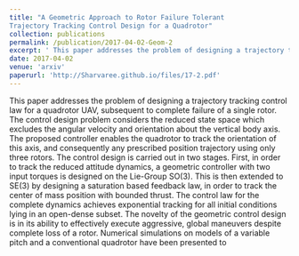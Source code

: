 ```yaml
---
title: "A Geometric Approach to Rotor Failure Tolerant
Trajectory Tracking Control Design for a Quadrotor"
collection: publications
permalink: /publication/2017-04-02-Geom-2
excerpt: ' This paper addresses the problem of designing a trajectory tracking control law for a quadrotor UAV, subsequent to complete failure of a single rotor'
date: 2017-04-02
venue: 'arxiv'
paperurl: 'http://Sharvaree.github.io/files/17-2.pdf'
---
```


This paper addresses the problem of designing a
trajectory tracking control law for a quadrotor UAV, subsequent
to complete failure of a single rotor. The control design problem
considers the reduced state space which excludes the angular velocity
and orientation about the vertical body axis. The proposed
controller enables the quadrotor to track the orientation of this
axis, and consequently any prescribed position trajectory using
only three rotors. The control design is carried out in two stages.
First, in order to track the reduced attitude dynamics, a geometric
controller with two input torques is designed on the Lie-Group
SO(3). This is then extended to SE(3) by designing a saturation
based feedback law, in order to track the center of mass position
with bounded thrust. The control law for the complete dynamics
achieves exponential tracking for all initial conditions lying in an
open-dense subset. The novelty of the geometric control design is
in its ability to effectively execute aggressive, global maneuvers
despite complete loss of a rotor. Numerical simulations on models
of a variable pitch and a conventional quadrotor have been
presented to